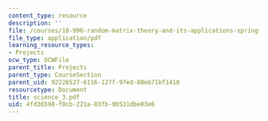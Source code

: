```yaml
---
content_type: resource
description: ''
file: /courses/18-996-random-matrix-theory-and-its-applications-spring-2004/4fd36598f0cb221a83fb9b531dbe03e6_science_3.pdf
file_type: application/pdf
learning_resource_types:
- Projects
ocw_type: OCWFile
parent_title: Projects
parent_type: CourseSection
parent_uid: 92226527-6116-127f-97ed-88eb71bf1418
resourcetype: Document
title: science_3.pdf
uid: 4fd36598-f0cb-221a-83fb-9b531dbe03e6
---
```

